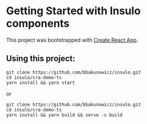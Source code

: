 # Getting Started with Insulo components

This project was bootstrapped with [Create React App](https://github.com/facebook/create-react-app).

## Using this project:
```
git clone https://github.com/bbakunowicz/insulo.git
cd insulo/cra-demo-ts
yarn install && yarn start
```
or
```
git clone https://github.com/bbakunowicz/insulo.git
cd insulo/cra-demo-ts
yarn install && yarn build && serve -s build